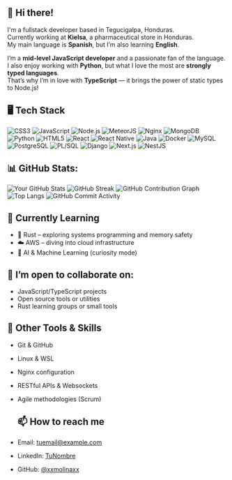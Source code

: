 ## 👋 Hi there!
I'm a fullstack developer based in Tegucigalpa, Honduras.  
Currently working at **Kielsa**, a pharmaceutical store in Honduras.  
My main language is **Spanish**, but I’m also learning **English**.  

I’m a **mid-level JavaScript developer** and a passionate fan of the language.  
I also enjoy working with **Python**, but what I love the most are **strongly typed languages**.  
That’s why I’m in love with **TypeScript** — it brings the power of static types to Node.js!


## 🖥 Tech Stack

![CSS3](https://img.shields.io/badge/CSS3-1572B6?style=for-the-badge&logo=css3&logoColor=white)
![JavaScript](https://img.shields.io/badge/JavaScript-F7DF1E?style=for-the-badge&logo=javascript&logoColor=black)
![Node.js](https://img.shields.io/badge/Node.js-339933?style=for-the-badge&logo=node.js&logoColor=white)
![MeteorJS](https://img.shields.io/badge/MeteorJS-EC1C24?style=for-the-badge&logo=meteor&logoColor=white)
![Nginx](https://img.shields.io/badge/Nginx-009639?style=for-the-badge&logo=nginx&logoColor=white)
![MongoDB](https://img.shields.io/badge/MongoDB-4EA94B?style=for-the-badge&logo=mongodb&logoColor=white)
![Python](https://img.shields.io/badge/Python-3776AB?style=for-the-badge&logo=python&logoColor=white)
![HTML5](https://img.shields.io/badge/HTML5-E34F26?style=for-the-badge&logo=html5&logoColor=white)
![React](https://img.shields.io/badge/React-61DAFB?style=for-the-badge&logo=react&logoColor=black)
![React Native](https://img.shields.io/badge/React_Native-61DAFB?style=for-the-badge&logo=react&logoColor=black)
![Java](https://img.shields.io/badge/Java-007396?style=for-the-badge&logo=java&logoColor=white)
![Docker](https://img.shields.io/badge/Docker-2496ED?style=for-the-badge&logo=docker&logoColor=white)
![MySQL](https://img.shields.io/badge/MySQL-4479A1?style=for-the-badge&logo=mysql&logoColor=white)
![PostgreSQL](https://img.shields.io/badge/PostgreSQL-336791?style=for-the-badge&logo=postgresql&logoColor=white)
![PL/SQL](https://img.shields.io/badge/PL/SQL-CC2927?style=for-the-badge&logo=oracle&logoColor=white)
![Django](https://img.shields.io/badge/Django-092E20?style=for-the-badge&logo=django&logoColor=white)
![Next.js](https://img.shields.io/badge/Next.js-000000?style=for-the-badge&logo=next.js&logoColor=white)
![NestJS](https://img.shields.io/badge/NestJS-E0234E?style=for-the-badge&logo=nestjs&logoColor=white)

## 📊 GitHub Stats:
![Your GitHub Stats](https://github-readme-stats.vercel.app/api?username=xxmolinaxx&show_icons=true&theme=dark)
![GitHub Streak](https://streak-stats.demolab.com/?user=xxmolinaxx&theme=dark)
![GitHub Contribution Graph](https://github-readme-activity-graph.vercel.app/graph?username=xxmolinaxx&theme=react-dark)
![Top Langs](https://github-readme-stats.vercel.app/api/top-langs/?username=xxmolinaxx&layout=compact&theme=dark)
![GitHub Commit Activity](https://github-readme-streak-stats.herokuapp.com/?user=xxmolinaxx&theme=dark)

## 🌱 Currently Learning
- 🦀 Rust – exploring systems programming and memory safety
- ☁️ AWS – diving into cloud infrastructure
- 🧠 AI & Machine Learning (curiosity mode)

## 🤝 I’m open to collaborate on:
- JavaScript/TypeScript projects
- Open source tools or utilities
- Rust learning groups or small tools

## 🧰 Other Tools & Skills
- Git & GitHub
- Linux & WSL
- Nginx configuration
- RESTful APIs & Websockets
- Agile methodologies (Scrum)

  ## 📫 How to reach me
- Email: tuemail@example.com
- LinkedIn: [TuNombre](https://www.linkedin.com/in/tuusuario)
- GitHub: [@xxmolinaxx](https://github.com/xxmolinaxx)


<!--
**xXMolinaXx/xXMolinaXx** is a ✨ _special_ ✨ repository because its `README.md` (this file) appears on your GitHub profile.

Here are some ideas to get you started:

- 🔭 I’m currently working on ...
- 🌱 I’m currently learning ...
- 👯 I’m looking to collaborate on ...
- 🤔 I’m looking for help with ...
- 💬 Ask me about ...
- 📫 How to reach me: ...
- 😄 Pronouns: ...
- ⚡ Fun fact: ...
-->
